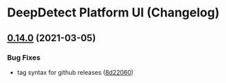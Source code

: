 # DeepDetect Platform UI (Changelog)

## [0.14.0](https://github.com/jolibrain/platform_ui/compare/v0.13.10...v0.14.0) (2021-03-05)


### Bug Fixes

* tag syntax for github releases ([8d22060](https://github.com/jolibrain/platform_ui/commit/8d2206093a2c39797691ff97c93e1492d4ddea99))
